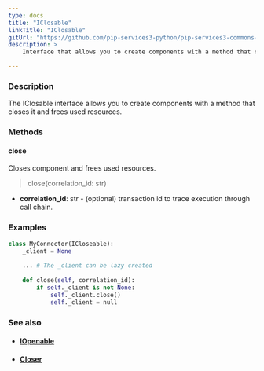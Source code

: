 ```yaml
---
type: docs
title: "IClosable"
linkTitle: "IClosable"
gitUrl: "https://github.com/pip-services3-python/pip-services3-commons-python"
description: >
    Interface that allows you to create components with a method that closes it and frees used resources.

---
```


### Description

The IClosable interface allows you to create components with a method that closes it and frees used resources.

### Methods

#### close
Closes component and frees used resources.

> close(correlation_id: str)

- **correlation_id**: str - (optional) transaction id to trace execution through call chain.

### Examples
```python
class MyConnector(ICloseable):
    _client = None
    
    ... # The _client can be lazy created
    
    def close(self, correlation_id):
        if self._client is not None:
            self._client.close()
            self._client = null  
```

### See also
- #### [IOpenable](../iopenable)
- #### [Closer](../closer)
